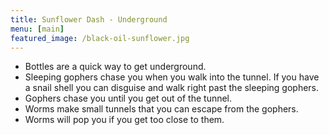 ```yaml
---
title: Sunflower Dash - Underground
menu: [main]
featured_image: /black-oil-sunflower.jpg
---
```


- Bottles are a quick way to get underground.
- Sleeping gophers chase you when you walk into the tunnel. If you have a snail shell you can disguise and walk right past the sleeping gophers.
- Gophers chase you until you get out of the tunnel.
- Worms make small tunnels that you can escape from the gophers.
- Worms will pop you if you get too close to them.
